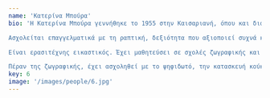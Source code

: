 ```yaml
---
name: 'Κατερίνα Μπούρα'
bio: 'Η Κατερίνα Μπούρα γεννήθηκε το 1955 στην Καισαριανή, όπου και διαμένει.

Ασχολείται επαγγελματικά με τη ραπτική, δεξιότητα που αξιοποιεί συχνά και για καλλιτεχνικές δραστηριότητες.

Είναι ερασιτέχνης εικαστικός. Έχει μαθητεύσει σε σχολές ζωγραφικής και έχει συμμετάσχει σε εκθέσεις.

Πέραν της ζωγραφικής, έχει ασχοληθεί με το ψηφιδωτό, την κατασκευή κούκλας και μαριονέτας και εν γένει καλλιτεχνικών κατασκευών.'
key: 6
image: '/images/people/6.jpg'
---
```

